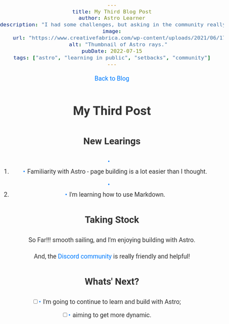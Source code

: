 ```yaml
---
title: My Third Blog Post
author: Astro Learner
description: "I had some challenges, but asking in the community really helped!"
image:
    url: "https://www.creativefabrica.com/wp-content/uploads/2021/06/17/Colorful-pastel-minimalist-background-Graphics-13503933-1-1-580x386.png"
    alt: "Thumbnail of Astro rays."
pubDate: 2022-07-15
tags: ["astro", "learning in public", "setbacks", "community"]
---
```


<style>
   body {
    text-align: center;
    font-size: 1.23rem;
    font-family: "Roboto", sans-serif;
    font-weight: 400;
    color: #333;
    line-height: 1.6;
    margin: 0;
    padding: 0;
    background-image: url("/public/notep.jpg");
    background-repeat: no-repeat;
    background-attachment: scroll;
    background-position: center;
    background-size: cover;
  }

  .container {
    max-width: 800px;
    margin: 0 auto;
    padding: 20px;
    background-color: #fff;
    border-radius: 8px;
    box-shadow: 0 2px 4px rgba(0, 0, 0, 0.1);
  }

  h1, h2, h3 {
    color: #333;
  }

  a {
    color: #007bff;
    text-decoration: none;
  }

  a:hover {
    text-decoration: underline;
  }

  blockquote {
    margin: 0;
    padding: 10px 20px;
    background-color: #f9f9f9;
    border-left: 4px solid #007bff;
  }

  ul {
    list-style-type: none;
    padding-left: 0;
  }

  li {
    margin-bottom: 10px;
  }

  li:before {
    content: "\2022";
    color: #007bff;
    display: inline-block;
    width: 1em;
    margin-left: -1em;
  }

  input[type="checkbox"] {
    margin-right: 10px;
  }

  p {
    margin-bottom: 20px;
  }
</style>

[Back to Blog](https://gryn-astro-demo.netlify.app/blog/)

# My Third Post

## New Learings

- 1. Familiarity with Astro - page building is a lot easier than I thought.

- 2. I'm learning how to use Markdown.

## Taking Stock

 So Far!!! smooth sailing, and I'm enjoying building with Astro.

 And, the [Discord community](https://astro.build/chat) is really friendly and helpful!

## Whats' Next?

- [ ]  I'm going to continue to learn and build with Astro;
- [ ] aiming to get more dynamic.

